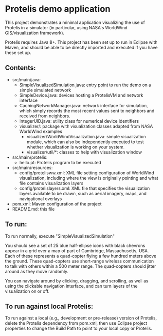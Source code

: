 # Protelis demo application

This project demonstrates a minimal application visualizing the use of 
Protelis in a simulator (in particular, using NASA's WorldWind GIS/visualization framework).

Protelis requires Java 8+.  This project has been set up to run in Eclipse with Maven, and should be able to be 
directly imported and executed if you have these set up.

## Contents:

* src/main/java:
  * SimpleVisualizedSimulation.java: entry point to run the demo on a simple simulated network
  * SimpleDevice.java: devices hosting a ProtelisVM and network interface
  * CachingNetworkManager.java: network interface for simulation, which simply records the 
 	most recent values sent to neighbors and received from neighbors.
  * IntegerUID.java: utility class for numerical device identifiers
  * visualizer/: package with visualization classes adapted from NASA WorldWind examples
    * visualizer/WorldWindVisualization.java: simple visualization module, which can also be independently
  	  executed to test whether visualization is working on your system.
  	* visualizer/util/*: classes to help with visualization window
* src/main/protelis:
  * hello.pt: Protelis program to be executed
* src/main/resources:
  * config/protelisww.xml: XML file setting configuration of WorldWind visualization, including
  	where the view is originally pointing and what file contains visualization layers
  * config/protelislayers.xml: XML file that specifies the visualization layers available
  	to be drawn, such as aerial imagery, maps, and navigational overlays
* pom.xml: Maven configuration of the project
* README.md: this file

## To run:

To run normally, execute "SimpleVisualizedSimulation"

You should see a set of 25 blue half-ellipse icons with black chevrons appear in
a grid over a map of part of Cambridge, Massachusetts, USA.  Each of these represents
a quad-copter flying a few hundred meters above the ground.  These quad-copters use
short-range wireless communication to talk with others within a 500 meter range.
The quad-copters should jitter around as they move randomly.

You can navigate around by clicking, dragging, and scrolling, as well as using the
clickable navigation interface, and can turn layers of the visualization on or off.

## To run against local Protelis:

To run against a local (e.g., development or pre-release) version of Protelis,
delete the Protelis dependency from pom.xml, then use Eclipse project properties
to change the Build Path to point to your local copy or Protelis.